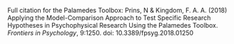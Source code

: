 Full citation for the Palamedes Toolbox: 
Prins, N & Kingdom, F. A. A. (2018) Applying the Model-Comparison Approach to Test Specific Research Hypotheses in Psychophysical Research Using the Palamedes Toolbox. *Frontiers in Psychology*, 9:1250. doi: 10.3389/fpsyg.2018.01250
